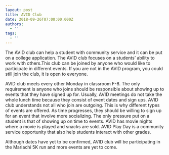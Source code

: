 ```yaml
---
layout: post
title: AVID Club
date: 2018-09-26T07:00:00.000Z
authors:
  - ''
tags:
  - ''
---
```

The AVID club can help a student with community service and it can be put on a college application. The AVID club focuses on a students’ ability to work with others.This club can be joined by anyone who would like to participate in different events. If you are not in the AVID program, you could still join the club, it is open to everyone.

AVID club meets every other Monday in classroom F-8. The only requirement is anyone who joins should be responsible about showing up to events that they have signed up for. Usually, AVID meetings do not take the whole lunch time because they consist of event dates and sign ups. AVID club understands not all who join are outgoing. This is why different types of events are offered. As time progresses, they should be willing to sign up for an event that involve more socializing. The only pressure put on a student is that of showing up on time to events. AVID has movie nights where a movie is played and snacks are sold. AVID Play Day is a community service opportunity that also help students interact with other grades.

Although dates have yet to be confirmed, AVID club will be participating in the Mariachi 5K run and more events are yet to come.
